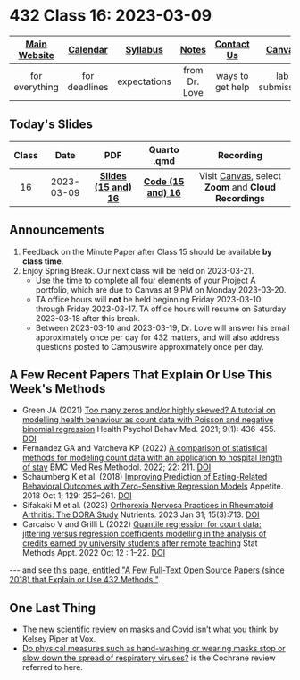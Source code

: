 # 432 Class 16: 2023-03-09

[Main Website](https://thomaselove.github.io/432-2023/) | [Calendar](https://thomaselove.github.io/432-2023/calendar.html) | [Syllabus](https://thomaselove.github.io/432-syllabus-2023/) | [Notes](https://thomaselove.github.io/432-notes/) | [Contact Us](https://thomaselove.github.io/432-2023/contact.html) | [Canvas](https://canvas.case.edu) | [Data and Code](https://github.com/THOMASELOVE/432-data) | [Sources](https://github.com/THOMASELOVE/432-classes-2023/tree/main/sources)
:-----------: | :--------------: | :----------: | :---------: | :-------------: | :-----------: | :------------: |:------:
for everything | for deadlines | expectations | from Dr. Love | ways to get help | lab submission | for downloads | to read

## Today's Slides

Class | Date | PDF | Quarto .qmd | Recording
:---: | :--------: | :------: | :------: | :-------------:
16 | 2023-03-09 | **[Slides (15 and) 16](https://github.com/THOMASELOVE/432-slides-2023/blob/main/slides15.pdf)** | **[Code (15 and) 16](https://github.com/THOMASELOVE/432-slides-2023/blob/main/slides15.qmd)** | Visit [Canvas](https://canvas.case.edu/), select **Zoom** and **Cloud Recordings**

## Announcements

1. Feedback on the Minute Paper after Class 15 should be available **by class time**.
2. Enjoy Spring Break. Our next class will be held on 2023-03-21.
    - Use the time to complete all four elements of your Project A portfolio, which are due to Canvas at 9 PM on Monday 2023-03-20.
    - TA office hours will **not** be held beginning Friday 2023-03-10 through Friday 2023-03-17. TA office hours will resume on Saturday 2023-03-18 after this break.
    - Between 2023-03-10 and 2023-03-19, Dr. Love will answer his email approximately once per day for 432 matters, and will also address questions posted to Campuswire approximately once per day.

## A Few Recent Papers That Explain Or Use This Week's Methods

- Green JA (2021) [Too many zeros and/or highly skewed? A tutorial on modelling health behaviour as count data with Poisson and negative binomial regression](https://www.ncbi.nlm.nih.gov/pmc/articles/PMC8159206) Health Psychol Behav Med. 2021; 9(1): 436–455. [DOI](https://doi.org/10.1080%2F21642850.2021.1920416)
- Fernandez GA and Vatcheva KP (2022) [A comparison of statistical methods for modeling count data with an application to hospital length of stay](https://www.ncbi.nlm.nih.gov/pmc/articles/PMC9351158/) BMC Med Res Methodol. 2022; 22: 211. [DOI](https://doi.org/10.1186%2Fs12874-022-01685-8)
- Schaumberg K et al. (2018) [Improving Prediction of Eating-Related Behavioral Outcomes with Zero-Sensitive Regression Models](https://www.ncbi.nlm.nih.gov/pmc/articles/PMC6778476/) Appetite. 2018 Oct 1; 129: 252–261. [DOI](https://doi.org/10.1016%2Fj.appet.2018.06.030)
- Sifakaki M et al. (2023) [Orthorexia Nervosa Practices in Rheumatoid Arthritis: The DORA Study](https://www.ncbi.nlm.nih.gov/pmc/articles/PMC9919523/) Nutrients. 2023 Jan 31; 15(3):713. [DOI](https://doi.org/10.3390%2Fnu15030713)
- Carcaiso V and Grilli L (2022) [Quantile regression for count data: jittering versus regression coefficients modelling in the analysis of credits earned by university students after remote teaching](https://www.ncbi.nlm.nih.gov/pmc/articles/PMC9554398/) Stat Methods Appt. 2022 Oct 12 : 1–22. [DOI](https://doi.org/10.1007%2Fs10260-022-00661-2)

--- and see [this page, entitled "A Few Full-Text Open Source Papers (since 2018) that Explain or Use 432 Methods
"](https://github.com/THOMASELOVE/432-classes-2023/blob/main/sources/recent.md).

## One Last Thing

- [The new scientific review on masks and Covid isn’t what you think](https://www.vox.com/future-perfect/2023/2/22/23609499/masks-covid-coronavirus-cochrane-review-pandemic-science-studies-infection) by Kelsey Piper at Vox.
- [Do physical measures such as hand-washing or wearing masks stop or slow down the spread of respiratory viruses?](https://www.cochrane.org/CD006207/ARI_do-physical-measures-such-hand-washing-or-wearing-masks-stop-or-slow-down-spread-respiratory-viruses) is the Cochrane review referred to here.
